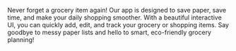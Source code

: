 Never forget a grocery item again!
Our app is designed to save paper, save time, and make your daily shopping smoother. With a beautiful interactive UI, you can quickly add, edit, and track your grocery or shopping items.
Say goodbye to messy paper lists and hello to smart, eco-friendly grocery planning!

